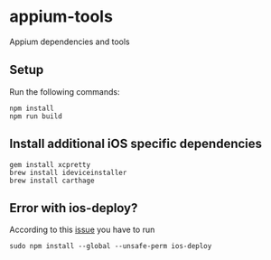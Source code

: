 # appium-tools
Appium dependencies and tools

## Setup
Run the following commands:

```
npm install
npm run build
```

## Install additional iOS specific dependencies
```
gem install xcpretty
brew install ideviceinstaller
brew install carthage
```
## Error with ios-deploy?
According to this [issue](https://github.com/phonegap/ios-deploy/issues/109) you have to run 
```
sudo npm install --global --unsafe-perm ios-deploy
```
